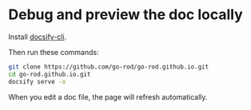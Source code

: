 # Debug and preview the doc locally

Install [docsify-cli](https://docsify.js.org/#/quickstart).

Then run these commands:

```bash
git clone https://github.com/go-rod/go-rod.github.io.git
cd go-rod.github.io.git
docsify serve -o
```

When you edit a doc file, the page will refresh automatically.
